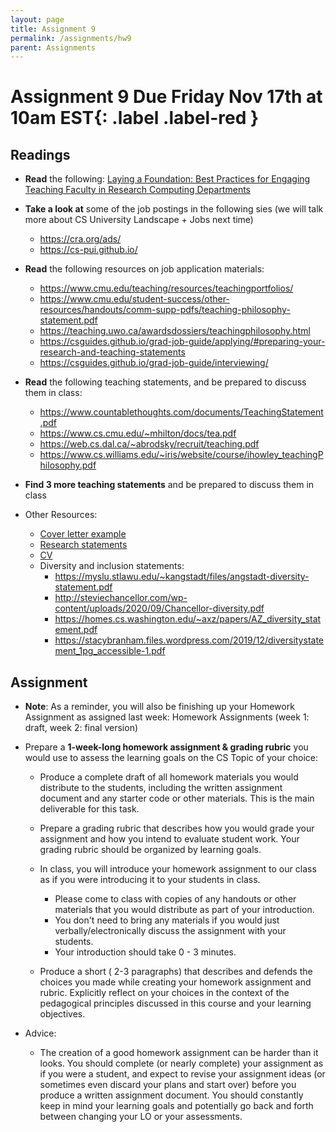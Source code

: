 ```yaml
---
layout: page
title: Assignment 9
permalink: /assignments/hw9
parent: Assignments
---
```


# Assignment 9 **Due Friday Nov 17th at 10am EST**{: .label .label-red }

## Readings 
  
- **Read** the following: [Laying a Foundation: Best Practices for Engaging Teaching Faculty in Research Computing Departments](https://cra.org/teaching-faculty/)


- **Take a look at** some of the job postings in the following sies (we will talk more about CS University Landscape + Jobs next time) 
    - <https://cra.org/ads/>
    - <https://cs-pui.github.io/>


- **Read** the following resources on job application materials:
    - <https://www.cmu.edu/teaching/resources/teachingportfolios/>
    - <https://www.cmu.edu/student-success/other-resources/handouts/comm-supp-pdfs/teaching-philosophy-statement.pdf>
    - <https://teaching.uwo.ca/awardsdossiers/teachingphilosophy.html>
    - <https://csguides.github.io/grad-job-guide/applying/#preparing-your-research-and-teaching-statements>
    - <https://csguides.github.io/grad-job-guide/interviewing/>


- **Read** the following teaching statements, and be prepared to discuss them in class:
    - <https://www.countablethoughts.com/documents/TeachingStatement.pdf>
    - <https://www.cs.cmu.edu/~mhilton/docs/tea.pdf>
    - <https://web.cs.dal.ca/~abrodsky/recruit/teaching.pdf>
    - <https://www.cs.williams.edu/~iris/website/course/ihowley_teachingPhilosophy.pdf>
    

- **Find 3 more teaching statements** and be prepared to discuss them in class

- Other Resources:
    - [Cover letter example](https://drive.google.com/file/d/1Afw2OQCjK_B1zY-upLqEv3tZvxAXIYDK/view)
    - [Research statements](https://drive.google.com/file/d/1XnnvrPuCPdHwwcA0ZI_d0QognDK_EADK/view)
    - [CV](https://csguides.github.io/grad-job-guide/assets/materials/angstadt/angstadt-cv-f2019.pdf)
    - Diversity and inclusion statements:
        - <https://myslu.stlawu.edu/~kangstadt/files/angstadt-diversity-statement.pdf>
        - <http://steviechancellor.com/wp-content/uploads/2020/09/Chancellor-diversity.pdf>
        - <https://homes.cs.washington.edu/~axz/papers/AZ_diversity_statement.pdf>
        - <https://stacybranham.files.wordpress.com/2019/12/diversitystatement_1pg_accessible-1.pdf>



## Assignment

- **Note**: As a reminder, you will also be finishing up your Homework Assignment as assigned last week:  Homework Assignments (week 1: draft, week 2: final version)


- Prepare a **1-week-long homework assignment & grading rubric** you would use to assess the learning goals on the CS Topic of your choice:  
    - Produce a complete draft of all homework materials you would distribute to the students, including the written assignment document and any starter code or other materials. This is the main deliverable for this task.
    
    - Prepare a grading rubric that describes how you would grade your assignment and how you intend to evaluate student work. Your grading rubric should be organized by learning goals.
    
    - In class, you will introduce your homework assignment to our class as if you were introducing it to your students in class.
        - Please come to class with copies of any handouts or other materials that you would distribute as part of your introduction.  
        - You don't need to bring any materials if you would just verbally/electronically discuss the assignment with your students.  
        - Your introduction should take 0 - 3 minutes.
    
    - Produce a short ( 2-3 paragraphs) that describes and defends the choices you made while creating your homework assignment and rubric.  Explicitly reflect on your choices in the context of the pedagogical principles discussed in this course and your learning objectives.

- Advice: 
    - The creation of a good homework assignment can be harder than it looks. You should complete (or nearly complete) your assignment as if you were a student, and expect to revise your assignment ideas (or sometimes even discard your plans and start over) before you produce a written assignment document. You should constantly keep in mind your learning goals and potentially go back and forth between changing your LO or your assessments.
